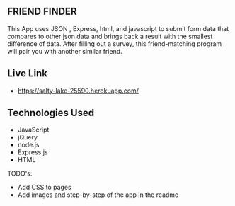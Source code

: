 ## FRIEND FINDER

This App uses JSON , Express, html, and javascript to submit form data that compares to other json data and brings back a result with the smallest difference of data.
After filling out a survey, this friend-matching program will pair you with another similar friend.

## Live Link 
 - https://salty-lake-25590.herokuapp.com/


## Technologies Used

- JavaScript
- jQuery
- node.js
- Express.js
- HTML

TODO's:

- Add CSS to pages
- Add images and step-by-step of the app in the readme

